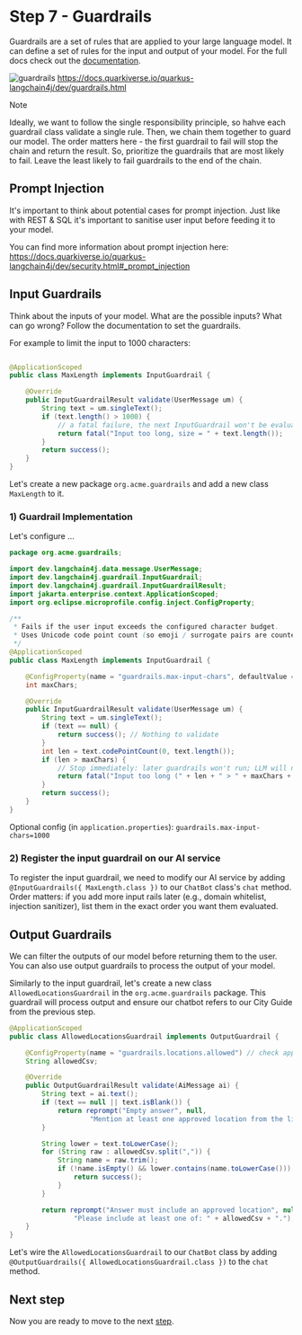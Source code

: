 # Step 7 - Guardrails

Guardrails are a set of rules that are applied to your large language model. It can define a set of rules for the input and
output of your model.
For the full docs check out the [documentation](https://docs.langchain4j.dev/tutorials/guardrails/).

![guardrails](https://docs.quarkiverse.io/quarkus-langchain4j/dev/_images/guardrails.png)
https://docs.quarkiverse.io/quarkus-langchain4j/dev/guardrails.html


> [!NOTE]
> Ideally, we want to follow the single responsibility principle, so hahve each guardrail class validate a single rule.
> Then, we chain them together to guard our model.
> The order matters here - the first guardrail to fail will stop the chain and return the result.
> So, prioritize the guardrails that are most likely to fail.
> Leave the least likely to fail guardrails to the end of the chain.

## Prompt Injection

It's important to think about potential cases for prompt injection.
Just like with REST & SQL it's important to sanitise user input before feeding it to your model.

You can find more information about prompt injection here:
https://docs.quarkiverse.io/quarkus-langchain4j/dev/security.html#_prompt_injection

## Input Guardrails

Think about the inputs of your model. What are the possible inputs?
What can go wrong? Follow the documentation to set the guardrails.

For example to limit the input to 1000 characters:

```java

@ApplicationScoped
public class MaxLength implements InputGuardrail {

    @Override
    public InputGuardrailResult validate(UserMessage um) {
        String text = um.singleText();
        if (text.length() > 1000) {
            // a fatal failure, the next InputGuardrail won't be evaluated
            return fatal("Input too long, size = " + text.length());
        }
        return success();
    }
}
```

Let's create a new package `org.acme.guardrails` and add a new class `MaxLength` to it.


### 1) Guardrail Implementation
Let's configure ...

```java
package org.acme.guardrails;

import dev.langchain4j.data.message.UserMessage;
import dev.langchain4j.guardrail.InputGuardrail;
import dev.langchain4j.guardrail.InputGuardrailResult;
import jakarta.enterprise.context.ApplicationScoped;
import org.eclipse.microprofile.config.inject.ConfigProperty;

/**
 * Fails if the user input exceeds the configured character budget.
 * Uses Unicode code point count (so emoji / surrogate pairs are counted correctly).
 */
@ApplicationScoped
public class MaxLength implements InputGuardrail {

    @ConfigProperty(name = "guardrails.max-input-chars", defaultValue = "1000")
    int maxChars;

    @Override
    public InputGuardrailResult validate(UserMessage um) {
        String text = um.singleText();
        if (text == null) {
            return success(); // Nothing to validate
        }
        int len = text.codePointCount(0, text.length());
        if (len > maxChars) {
            // Stop immediately: later guardrails won't run; LLM will not be called
            return fatal("Input too long (" + len + " > " + maxChars + " characters)");
        }
        return success();
    }
}
```

Optional config (in `application.properties`): `guardrails.max-input-chars=1000`

### 2) Register the input guardrail on our AI service

To register the input guardrail, we need to modify our AI service by adding `@InputGuardrails({ MaxLength.class })` to our `ChatBot` class's `chat` method.
Order matters: if you add more input rails later (e.g., domain whitelist, injection sanitizer), list them in the exact order you want them evaluated.

## Output Guardrails

We can filter the outputs of our model before returning them to the user.
You can also use output guardrails to process the output of your model.

Similarly to the input guardrail, let's create a new class `AllowedLocationsGuardrail` in the `org.acme.guardrails` package.
This guardrail will process output and ensure our chatbot refers to our City Guide from the previous step.

```java
@ApplicationScoped
public class AllowedLocationsGuardrail implements OutputGuardrail {

    @ConfigProperty(name = "guardrails.locations.allowed") // check application.properties for the list
    String allowedCsv;

    @Override
    public OutputGuardrailResult validate(AiMessage ai) {
        String text = ai.text();
        if (text == null || text.isBlank()) {
            return reprompt("Empty answer", null,
                    "Mention at least one approved location from the list.");
        }

        String lower = text.toLowerCase();
        for (String raw : allowedCsv.split(",")) {
            String name = raw.trim();
            if (!name.isEmpty() && lower.contains(name.toLowerCase())) {
                return success();
            }
        }

        return reprompt("Answer must include an approved location", null,
                "Please include at least one of: " + allowedCsv + ".");
    }
}
```


Let's wire the `AllowedLocationsGuardrail` to our `ChatBot` class by adding `@OutputGuardrails({ AllowedLocationsGuardrail.class })` to the `chat` method.

## Next step

Now you are ready to move to the next [step](./../step-08-testing/README.md).
